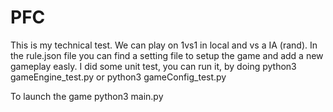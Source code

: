 # PFC

This is my technical test. We can play on 1vs1 in local and vs a IA (rand).
In the rule.json file you can find a setting file to setup the game and add a new gameplay easly. I did some unit test, you can run it, by doing python3 gameEngine_test.py or python3 gameConfig_test.py

To launch the game python3 main.py 